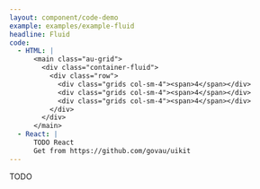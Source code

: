 ```yaml
---
layout: component/code-demo
example: examples/example-fluid
headline: Fluid
code:
  - HTML: |
      <main class="au-grid">
        <div class="container-fluid">
          <div class="row">
            <div class="grids col-sm-4"><span>4</span></div>
            <div class="grids col-sm-4"><span>4</span></div>
            <div class="grids col-sm-4"><span>4</span></div>
          </div>
        </div>
      </main>
  - React: |
      TODO React
      Get from https://github.com/govau/uikit
---
```


TODO
